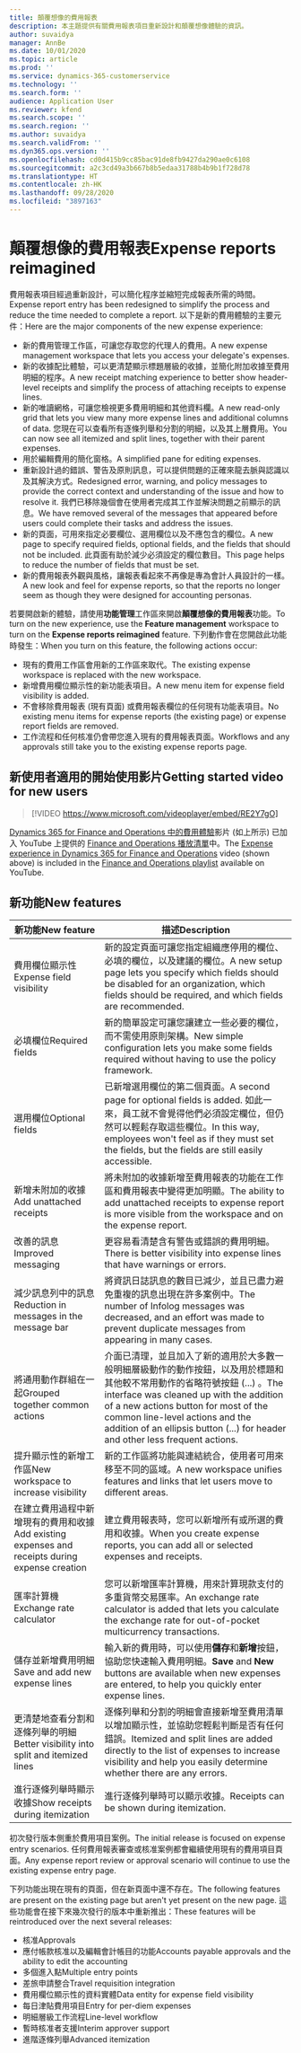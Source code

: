 ```yaml
---
title: 顛覆想像的費用報表
description: 本主題提供有關費用報表項目重新設計和顛覆想像體驗的資訊。
author: suvaidya
manager: AnnBe
ms.date: 10/01/2020
ms.topic: article
ms.prod: ''
ms.service: dynamics-365-customerservice
ms.technology: ''
ms.search.form: ''
audience: Application User
ms.reviewer: kfend
ms.search.scope: ''
ms.search.region: ''
ms.author: suvaidya
ms.search.validFrom: ''
ms.dyn365.ops.version: ''
ms.openlocfilehash: cd0d415b9cc85bac91de8fb9427da290ae0c6108
ms.sourcegitcommit: a2c3cd49a3b667b8b5edaa31788b4b9b1f728d78
ms.translationtype: HT
ms.contentlocale: zh-HK
ms.lasthandoff: 09/28/2020
ms.locfileid: "3897163"
---
```

# <a name="expense-reports-reimagined"></a><span data-ttu-id="6d9ba-103">顛覆想像的費用報表</span><span class="sxs-lookup"><span data-stu-id="6d9ba-103">Expense reports reimagined</span></span>

<span data-ttu-id="6d9ba-104">費用報表項目經過重新設計，可以簡化程序並縮短完成報表所需的時間。</span><span class="sxs-lookup"><span data-stu-id="6d9ba-104">Expense report entry has been redesigned to simplify the process and reduce the time needed to complete a report.</span></span> <span data-ttu-id="6d9ba-105">以下是新的費用體驗的主要元件：</span><span class="sxs-lookup"><span data-stu-id="6d9ba-105">Here are the major components of the new expense experience:</span></span>

- <span data-ttu-id="6d9ba-106">新的費用管理工作區，可讓您存取您的代理人的費用。</span><span class="sxs-lookup"><span data-stu-id="6d9ba-106">A new expense management workspace that lets you access your delegate's expenses.</span></span>
- <span data-ttu-id="6d9ba-107">新的收據配比體驗，可以更清楚顯示標題層級的收據，並簡化附加收據至費用明細的程序。</span><span class="sxs-lookup"><span data-stu-id="6d9ba-107">A new receipt matching experience to better show header-level receipts and simplify the process of attaching receipts to expense lines.</span></span>
- <span data-ttu-id="6d9ba-108">新的唯讀網格，可讓您檢視更多費用明細和其他資料欄。</span><span class="sxs-lookup"><span data-stu-id="6d9ba-108">A new read-only grid that lets you view many more expense lines and additional columns of data.</span></span> <span data-ttu-id="6d9ba-109">您現在可以查看所有逐條列舉和分割的明細，以及其上層費用。</span><span class="sxs-lookup"><span data-stu-id="6d9ba-109">You can now see all itemized and split lines, together with their parent expenses.</span></span>
- <span data-ttu-id="6d9ba-110">用於編輯費用的簡化窗格。</span><span class="sxs-lookup"><span data-stu-id="6d9ba-110">A simplified pane for editing expenses.</span></span>
- <span data-ttu-id="6d9ba-111">重新設計過的錯誤、警告及原則訊息，可以提供問題的正確來龍去脈與認識以及其解決方式。</span><span class="sxs-lookup"><span data-stu-id="6d9ba-111">Redesigned error, warning, and policy messages to provide the correct context and understanding of the issue and how to resolve it.</span></span> <span data-ttu-id="6d9ba-112">我們已移除幾個會在使用者完成其工作並解決問題之前顯示的訊息。</span><span class="sxs-lookup"><span data-stu-id="6d9ba-112">We have removed several of the messages that appeared before users could complete their tasks and address the issues.</span></span>
- <span data-ttu-id="6d9ba-113">新的頁面，可用來指定必要欄位、選用欄位以及不應包含的欄位。</span><span class="sxs-lookup"><span data-stu-id="6d9ba-113">A new page to specify required fields, optional fields, and the fields that should not be included.</span></span> <span data-ttu-id="6d9ba-114">此頁面有助於減少必須設定的欄位數目。</span><span class="sxs-lookup"><span data-stu-id="6d9ba-114">This page helps to reduce the number of fields that must be set.</span></span>
- <span data-ttu-id="6d9ba-115">新的費用報表外觀與風格，讓報表看起來不再像是專為會計人員設計的一樣。</span><span class="sxs-lookup"><span data-stu-id="6d9ba-115">A new look and feel for expense reports, so that the reports no longer seem as though they were designed for accounting personas.</span></span>

<span data-ttu-id="6d9ba-116">若要開啟新的體驗，請使用**功能管理**工作區來開啟**顛覆想像的費用報表**功能。</span><span class="sxs-lookup"><span data-stu-id="6d9ba-116">To turn on the new experience, use the **Feature management** workspace to turn on the **Expense reports reimagined** feature.</span></span> <span data-ttu-id="6d9ba-117">下列動作會在您開啟此功能時發生：</span><span class="sxs-lookup"><span data-stu-id="6d9ba-117">When you turn on this feature, the following actions occur:</span></span>

- <span data-ttu-id="6d9ba-118">現有的費用工作區會用新的工作區來取代。</span><span class="sxs-lookup"><span data-stu-id="6d9ba-118">The existing expense workspace is replaced with the new workspace.</span></span>
- <span data-ttu-id="6d9ba-119">新增費用欄位顯示性的新功能表項目。</span><span class="sxs-lookup"><span data-stu-id="6d9ba-119">A new menu item for expense field visibility is added.</span></span>
- <span data-ttu-id="6d9ba-120">不會移除費用報表 (現有頁面) 或費用報表欄位的任何現有功能表項目。</span><span class="sxs-lookup"><span data-stu-id="6d9ba-120">No existing menu items for expense reports (the existing page) or expense report fields are removed.</span></span>
- <span data-ttu-id="6d9ba-121">工作流程和任何核准仍會帶您進入現有的費用報表頁面。</span><span class="sxs-lookup"><span data-stu-id="6d9ba-121">Workflows and any approvals still take you to the existing expense reports page.</span></span>

## <a name="getting-started-video-for-new-users"></a><span data-ttu-id="6d9ba-122">新使用者適用的開始使用影片</span><span class="sxs-lookup"><span data-stu-id="6d9ba-122">Getting started video for new users</span></span>

> [!VIDEO https://www.microsoft.com/videoplayer/embed/RE2Y7gO]

<span data-ttu-id="6d9ba-123">[Dynamics 365 for Finance and Operations 中的費用體驗](https://youtu.be/Ocy-MsTvEE0)影片 (如上所示) 已加入 YouTube 上提供的 [Finance and Operations 播放清單](https://www.youtube.com/playlist?list=PLcakwueIHoT_SYfIaPGoOhloFoCXiUSyW)中。</span><span class="sxs-lookup"><span data-stu-id="6d9ba-123">The [Expense experience in Dynamics 365 for Finance and Operations](https://youtu.be/Ocy-MsTvEE0) video (shown above) is included in the [Finance and Operations playlist](https://www.youtube.com/playlist?list=PLcakwueIHoT_SYfIaPGoOhloFoCXiUSyW) available on YouTube.</span></span>

## <a name="new-features"></a><span data-ttu-id="6d9ba-124">新功能</span><span class="sxs-lookup"><span data-stu-id="6d9ba-124">New features</span></span>

| <span data-ttu-id="6d9ba-125">新功能</span><span class="sxs-lookup"><span data-stu-id="6d9ba-125">New feature</span></span> | <span data-ttu-id="6d9ba-126">描述</span><span class="sxs-lookup"><span data-stu-id="6d9ba-126">Description</span></span> |
|---|----|
| <span data-ttu-id="6d9ba-127">費用欄位顯示性</span><span class="sxs-lookup"><span data-stu-id="6d9ba-127">Expense field visibility</span></span> | <span data-ttu-id="6d9ba-128">新的設定頁面可讓您指定組織應停用的欄位、必填的欄位，以及建議的欄位。</span><span class="sxs-lookup"><span data-stu-id="6d9ba-128">A new setup page lets you specify which fields should be disabled for an organization, which fields should be required, and which fields are recommended.</span></span> |
| <span data-ttu-id="6d9ba-129">必填欄位</span><span class="sxs-lookup"><span data-stu-id="6d9ba-129">Required fields</span></span> | <span data-ttu-id="6d9ba-130">新的簡單設定可讓您讓建立一些必要的欄位，而不需使用原則架構。</span><span class="sxs-lookup"><span data-stu-id="6d9ba-130">New simple configuration lets you make some fields required without having to use the policy framework.</span></span> |
| <span data-ttu-id="6d9ba-131">選用欄位</span><span class="sxs-lookup"><span data-stu-id="6d9ba-131">Optional fields</span></span> | <span data-ttu-id="6d9ba-132">已新增選用欄位的第二個頁面。</span><span class="sxs-lookup"><span data-stu-id="6d9ba-132">A second page for optional fields is added.</span></span> <span data-ttu-id="6d9ba-133">如此一來，員工就不會覺得他們必須設定欄位，但仍然可以輕鬆存取這些欄位。</span><span class="sxs-lookup"><span data-stu-id="6d9ba-133">In this way, employees won't feel as if they must set the fields, but the fields are still easily accessible.</span></span> |
| <span data-ttu-id="6d9ba-134">新增未附加的收據</span><span class="sxs-lookup"><span data-stu-id="6d9ba-134">Add unattached receipts</span></span> | <span data-ttu-id="6d9ba-135">將未附加的收據新增至費用報表的功能在工作區和費用報表中變得更加明顯。</span><span class="sxs-lookup"><span data-stu-id="6d9ba-135">The ability to add unattached receipts to expense report is more visible from the workspace and on the expense report.</span></span> |
| <span data-ttu-id="6d9ba-136">改善的訊息</span><span class="sxs-lookup"><span data-stu-id="6d9ba-136">Improved messaging</span></span> | <span data-ttu-id="6d9ba-137">更容易看清楚含有警告或錯誤的費用明細。</span><span class="sxs-lookup"><span data-stu-id="6d9ba-137">There is better visibility into expense lines that have warnings or errors.</span></span> |
| <span data-ttu-id="6d9ba-138">減少訊息列中的訊息</span><span class="sxs-lookup"><span data-stu-id="6d9ba-138">Reduction in messages in the message bar</span></span>| <span data-ttu-id="6d9ba-139">將資訊日誌訊息的數目已減少，並且已盡力避免重複的訊息出現在許多案例中。</span><span class="sxs-lookup"><span data-stu-id="6d9ba-139">The number of Infolog messages was decreased, and an effort was made to prevent duplicate messages from appearing in many cases.</span></span> |
| <span data-ttu-id="6d9ba-140">將通用動作群組在一起</span><span class="sxs-lookup"><span data-stu-id="6d9ba-140">Grouped together common actions</span></span> | <span data-ttu-id="6d9ba-141">介面已清理，並且加入了新的適用於大多數一般明細層級動作的動作按鈕，以及用於標題和其他較不常用動作的省略符號按鈕 (...) 。</span><span class="sxs-lookup"><span data-stu-id="6d9ba-141">The interface was cleaned up with the addition of a new actions button for most of the common line-level actions and the addition of an ellipsis button (...) for header and other less frequent actions.</span></span> |
| <span data-ttu-id="6d9ba-142">提升顯示性的新增工作區</span><span class="sxs-lookup"><span data-stu-id="6d9ba-142">New workspace to increase visibility</span></span> | <span data-ttu-id="6d9ba-143">新的工作區將功能與連結統合，使用者可用來移至不同的區域。</span><span class="sxs-lookup"><span data-stu-id="6d9ba-143">A new workspace unifies features and links that let users move to different areas.</span></span> |
| <span data-ttu-id="6d9ba-144">在建立費用過程中新增現有的費用和收據</span><span class="sxs-lookup"><span data-stu-id="6d9ba-144">Add existing expenses and receipts during expense creation</span></span> | <span data-ttu-id="6d9ba-145">建立費用報表時，您可以新增所有或所選的費用和收據。</span><span class="sxs-lookup"><span data-stu-id="6d9ba-145">When you create expense reports, you can add all or selected expenses and receipts.</span></span> |
| <span data-ttu-id="6d9ba-146">匯率計算機</span><span class="sxs-lookup"><span data-stu-id="6d9ba-146">Exchange rate calculator</span></span> | <span data-ttu-id="6d9ba-147">您可以新增匯率計算機，用來計算現款支付的多重貨幣交易匯率。</span><span class="sxs-lookup"><span data-stu-id="6d9ba-147">An exchange rate calculator is added that lets you calculate the exchange rate for out-of-pocket multicurrency transactions.</span></span> |
| <span data-ttu-id="6d9ba-148">儲存並新增費用明細</span><span class="sxs-lookup"><span data-stu-id="6d9ba-148">Save and add new expense lines</span></span> | <span data-ttu-id="6d9ba-149">輸入新的費用時，可以使用**儲存**和**新增**按鈕，協助您快速輸入費用明細。</span><span class="sxs-lookup"><span data-stu-id="6d9ba-149">**Save** and **New** buttons are available when new expenses are entered, to help you quickly enter expense lines.</span></span> |
| <span data-ttu-id="6d9ba-150">更清楚地查看分割和逐條列舉的明細</span><span class="sxs-lookup"><span data-stu-id="6d9ba-150">Better visibility into split and itemized lines</span></span> | <span data-ttu-id="6d9ba-151">逐條列舉和分割的明細會直接新增至費用清單以增加顯示性，並協助您輕鬆判斷是否有任何錯誤。</span><span class="sxs-lookup"><span data-stu-id="6d9ba-151">Itemized and split lines are added directly to the list of expenses to increase visibility and help you easily determine whether there are any errors.</span></span> |
| <span data-ttu-id="6d9ba-152">進行逐條列舉時顯示收據</span><span class="sxs-lookup"><span data-stu-id="6d9ba-152">Show receipts during itemization</span></span> | <span data-ttu-id="6d9ba-153">進行逐條列舉時可以顯示收據。</span><span class="sxs-lookup"><span data-stu-id="6d9ba-153">Receipts can be shown during itemization.</span></span> |

<span data-ttu-id="6d9ba-154">初次發行版本側重於費用項目案例。</span><span class="sxs-lookup"><span data-stu-id="6d9ba-154">The initial release is focused on expense entry scenarios.</span></span> <span data-ttu-id="6d9ba-155">任何費用報表審查或核准案例都會繼續使用現有的費用項目頁面。</span><span class="sxs-lookup"><span data-stu-id="6d9ba-155">Any expense report review or approval scenario will continue to use the existing expense entry page.</span></span>

<span data-ttu-id="6d9ba-156">下列功能出現在現有的頁面，但在新頁面中還不存在。</span><span class="sxs-lookup"><span data-stu-id="6d9ba-156">The following features are present on the existing page but aren't yet present on the new page.</span></span> <span data-ttu-id="6d9ba-157">這些功能會在接下來幾次發行的版本中重新推出：</span><span class="sxs-lookup"><span data-stu-id="6d9ba-157">These features will be reintroduced over the next several releases:</span></span>

- <span data-ttu-id="6d9ba-158">核准</span><span class="sxs-lookup"><span data-stu-id="6d9ba-158">Approvals</span></span>
- <span data-ttu-id="6d9ba-159">應付帳款核准以及編輯會計帳目的功能</span><span class="sxs-lookup"><span data-stu-id="6d9ba-159">Accounts payable approvals and the ability to edit the accounting</span></span>
- <span data-ttu-id="6d9ba-160">多個進入點</span><span class="sxs-lookup"><span data-stu-id="6d9ba-160">Multiple entry points</span></span>
- <span data-ttu-id="6d9ba-161">差旅申請整合</span><span class="sxs-lookup"><span data-stu-id="6d9ba-161">Travel requisition integration</span></span>
- <span data-ttu-id="6d9ba-162">費用欄位顯示性的資料實體</span><span class="sxs-lookup"><span data-stu-id="6d9ba-162">Data entity for expense field visibility</span></span>
- <span data-ttu-id="6d9ba-163">每日津貼費用項目</span><span class="sxs-lookup"><span data-stu-id="6d9ba-163">Entry for per-diem expenses</span></span>
- <span data-ttu-id="6d9ba-164">明細層級工作流程</span><span class="sxs-lookup"><span data-stu-id="6d9ba-164">Line-level workflow</span></span>
- <span data-ttu-id="6d9ba-165">暫時核准者支援</span><span class="sxs-lookup"><span data-stu-id="6d9ba-165">Interim approver support</span></span>
- <span data-ttu-id="6d9ba-166">進階逐條列舉</span><span class="sxs-lookup"><span data-stu-id="6d9ba-166">Advanced itemization</span></span>
